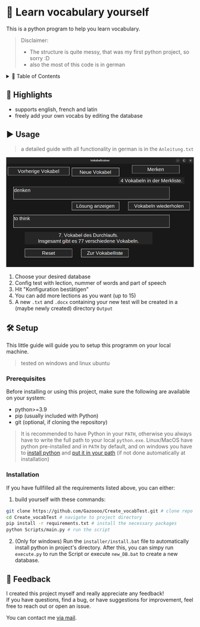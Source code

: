 # 🧠 Learn vocabulary yourself
This is a python program to help you learn vocabulary.  

> Disclaimer:
> - The structure is quite messy, that was my first python project, so sorry :D
> - also the most of this code is in german

<details>
  <summary>📑 Table of Contents</summary>
  <ul>
    <li><a href="#highlights">🌟 Highlights</a></li>
    <li><a href="#usage">▶️ Usage</a></li>
    <li>
      <a href="#setup">🛠️ Setup</a>
      <ul>
        <li><a href="#prerequisites">Prerequisites</a></li>
        <li><a href="#installation">Installation</a></li>
      </ul>
    </li>
    <li><a href="#feedback">💭 Feedback</a></li>
  </ul>
</details>

## 🌟 Highlights <a id="highlights"></a>
- supports english, french and latin
- freely add your own vocabs by editing the database

## ▶️ Usage <a id="usage"></a>
> a detailed guide with all functionality in german is in the `Anleitung.txt`

![Screenshot](demo.png)
1. Choose your desired database 
2. Config test with lection, nummer of words and part of speech
3. Hit "Konfiguration bestätigen"
4. You can add more lections as you want (up to 15)
5. A new `.txt` and `.docx` containing your new test will be created in a (maybe newly created) directory `Output`

## 🛠️ Setup <a id="setup"></a>
This little guide will guide you to setup this programm on your local machine.
> tested on windows and linux ubuntu 

### Prerequisites <a id="prerequisites"></a>
Before installing or using this project, make sure the following are available on your system:

- python>=3.9
- pip (usually included with Python)
- git (optional, if cloning the repository)

> It is recommended to have Python in your `PATH`, otherwise you always have to write the full path to your local `python.exe`. Linux/MacOS have python pre-installed and in `PATH` by default, and on windows you have to [install python](http://python.org/downloads/) and [put it in your path](https://phoenixnap.com/kb/add-python-to-path) (if not done automatically at installation)

### Installation <a id="installation"></a>
If you have fullfilled all the requirements listed above, you can either:
1. build yourself with these commands:
```bash
git clone https://github.com/Gazoooo/Create_vocabTest.git # clone repo
cd Create_vocabTest # navigate to project directory
pip install -r requirements.txt # install the necessary packages
python Scripts/main.py # run the script
```
2. (Only for windows) Run the `installer/install.bat` file to automatically install python in project's directory. After this, you can simpy run `execute.py` to run the Script or execute `new_DB.bat` to create a new database.

## 💭 Feedback <a id="feedback"></a>
I created this project myself and really appreciate any feedback!  
If you have questions, find a bug, or have suggestions for improvement, feel free to reach out or open an issue.

You can contact me [via mail](mailto:gustav@otzen.de).



